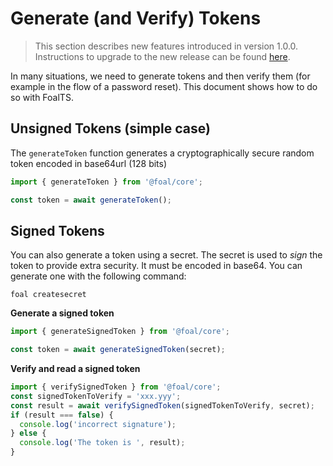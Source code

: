 # Generate (and Verify) Tokens

> This section describes new features introduced in version 1.0.0. Instructions to upgrade to the new release can be found [here](https://github.com/FoalTS/foal/releases/tag/v1.0.0).

In many situations, we need to generate tokens and then verify them (for example in the flow of a password reset). This document shows how to do so with FoalTS.

## Unsigned Tokens (simple case)

The `generateToken` function generates a cryptographically secure random token encoded in base64url (128 bits)

```typescript
import { generateToken } from '@foal/core';

const token = await generateToken();
```

## Signed Tokens

You can also generate a token using a secret. The secret is used to *sign* the token to provide extra security. It must be encoded in base64. You can generate one with the following command:

```
foal createsecret
```

**Generate a signed token**
```typescript
import { generateSignedToken } from '@foal/core';

const token = await generateSignedToken(secret);
```

**Verify and read a signed token**
```typescript
import { verifySignedToken } from '@foal/core';
const signedTokenToVerify = 'xxx.yyy';
const result = await verifySignedToken(signedTokenToVerify, secret);
if (result === false) {
  console.log('incorrect signature');
} else {
  console.log('The token is ', result);
}
```
